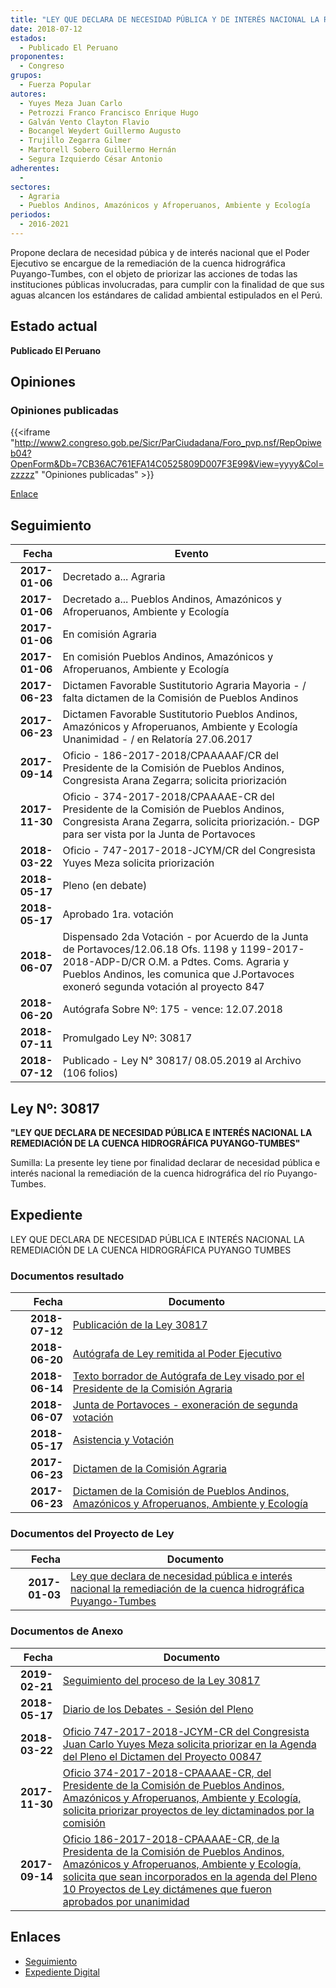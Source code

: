 ```yaml
---
title: "LEY QUE DECLARA DE NECESIDAD PÚBLICA Y DE INTERÉS NACIONAL LA REMEDIACIÓN DE LA CUENCA HIDROGRÁFICA PUYANGO-TUMBES"
date: 2018-07-12
estados: 
  - Publicado El Peruano
proponentes: 
  - Congreso
grupos: 
  - Fuerza Popular
autores: 
  - Yuyes Meza Juan Carlo
  - Petrozzi Franco Francisco Enrique Hugo
  - Galván Vento Clayton Flavio
  - Bocangel Weydert Guillermo Augusto
  - Trujillo Zegarra Gilmer
  - Martorell Sobero Guillermo Hernán
  - Segura Izquierdo César Antonio
adherentes: 
  - 
sectores: 
  - Agraria
  - Pueblos Andinos, Amazónicos y Afroperuanos, Ambiente y Ecología
periodos: 
  - 2016-2021
---
```


Propone declara de necesidad púbica y de interés nacional que el Poder Ejecutivo se encargue de la remediación de la cuenca hidrográfica Puyango-Tumbes, con el objeto de priorizar las acciones de todas las instituciones públicas involucradas, para cumplir con la finalidad de que sus aguas alcancen los estándares de calidad ambiental estipulados en el Perú.


## Estado actual

**Publicado El Peruano**

## Opiniones

### Opiniones publicadas

{{<iframe "http://www2.congreso.gob.pe/Sicr/ParCiudadana/Foro_pvp.nsf/RepOpiweb04?OpenForm&Db=7CB36AC761EFA14C0525809D007F3E99&View=yyyy&Col=zzzzz" "Opiniones publicadas" >}}

[Enlace](http://www2.congreso.gob.pe/Sicr/ParCiudadana/Foro_pvp.nsf/RepOpiweb04?OpenForm&Db=7CB36AC761EFA14C0525809D007F3E99&View=yyyy&Col=zzzzz)

## Seguimiento

| Fecha | Evento |
|------:|--------|
| **2017-01-06** | Decretado a... Agraria|
| **2017-01-06** | Decretado a... Pueblos Andinos, Amazónicos y Afroperuanos, Ambiente y Ecología|
| **2017-01-06** | En comisión Agraria|
| **2017-01-06** | En comisión Pueblos Andinos, Amazónicos y Afroperuanos, Ambiente y Ecología|
| **2017-06-23** | Dictamen Favorable Sustitutorio Agraria Mayoria - / falta dictamen de la Comisión de Pueblos Andinos|
| **2017-06-23** | Dictamen Favorable Sustitutorio Pueblos Andinos, Amazónicos y Afroperuanos, Ambiente y Ecología Unanimidad - / en Relatoría 27.06.2017|
| **2017-09-14** | Oficio - 186-2017-2018/CPAAAAAF/CR del Presidente de la Comisión de Pueblos Andinos, Congresista Arana Zegarra; solicita priorización|
| **2017-11-30** | Oficio - 374-2017-2018/CPAAAAE-CR del Presidente de la Comisión de Pueblos Andinos, Congresista Arana Zegarra, solicita priorización.- DGP para ser vista por la Junta de Portavoces|
| **2018-03-22** | Oficio - 747-2017-2018-JCYM/CR del Congresista Yuyes Meza solicita priorización|
| **2018-05-17** | Pleno (en debate)|
| **2018-05-17** | Aprobado 1ra. votación|
| **2018-06-07** | Dispensado 2da Votación - por Acuerdo de la Junta de Portavoces/12.06.18 Ofs. 1198 y 1199-2017-2018-ADP-D/CR O.M. a Pdtes. Coms. Agraria y Pueblos Andinos, les comunica que J.Portavoces exoneró segunda votación al proyecto 847|
| **2018-06-20** | Autógrafa Sobre Nº: 175 - vence: 12.07.2018|
| **2018-07-11** | Promulgado Ley Nº: 30817|
| **2018-07-12** | Publicado - Ley N° 30817/ 08.05.2019 al Archivo (106 folios)|

## Ley Nº: 30817

**"LEY QUE DECLARA DE NECESIDAD PÚBLICA E INTERÉS NACIONAL LA REMEDIACIÓN DE LA CUENCA HIDROGRÁFICA PUYANGO-TUMBES"**

Sumilla: La presente ley tiene por finalidad declarar de necesidad pública e interés nacional la remediación de la cuenca hidrográfica del río Puyango-Tumbes.


## Expediente

LEY QUE DECLARA DE NECESIDAD PÚBLICA E INTERÉS NACIONAL LA REMEDIACIÓN DE LA CUENCA HIDROGRÁFICA PUYANGO TUMBES


### Documentos resultado

| Fecha | Documento |
|------:|--------|
| **2018-07-12** | [Publicación de la Ley 30817](http://www.leyes.congreso.gob.pe/Documentos/2016_2021/ADLP/Normas_Legales/30817-LEY.pdf) |
| **2018-06-20** | [Autógrafa de Ley remitida al Poder Ejecutivo](http://www.leyes.congreso.gob.pe/Documentos/2016_2021/ADLP/Texto_Aprobado/AU0084720180620.pdf) |
| **2018-06-14** | [Texto borrador de Autógrafa de Ley visado por el Presidente de la Comisión Agraria](http://www.leyes.congreso.gob.pe/Documentos/2016_2021/Texto_Borrador_de_Autografa/BAU0084720180614.pdf) |
| **2018-06-07** | [Junta de Portavoces - exoneración de segunda votación](http://www.leyes.congreso.gob.pe/Documentos/2016_2021/Acuerdos/Junta_Portavoces/AJP0084720180607.pdf) |
| **2018-05-17** | [Asistencia y Votación](http://www.leyes.congreso.gob.pe/Documentos/2016_2021/Asistencia_y_Votacion/Proyectos_de_Ley/AV0084720180517.pdf) |
| **2017-06-23** | [Dictamen de la Comisión Agraria](http://www.leyes.congreso.gob.pe/Documentos/2016_2021/Dictamenes/Proyectos_de_Ley/00847DC01MAY20170623.pdf) |
| **2017-06-23** | [Dictamen de la Comisión de Pueblos Andinos, Amazónicos y Afroperuanos, Ambiente y Ecología](http://www.leyes.congreso.gob.pe/Documentos/2016_2021/Dictamenes/Proyectos_de_Ley/00847DC19MAY20170623.pdf) |

### Documentos del Proyecto de Ley

| Fecha | Documento |
|------:|--------|
| **2017-01-03** | [Ley que declara de necesidad pública e interés nacional la remediación de la cuenca hidrográfica Puyango-Tumbes](http://www.leyes.congreso.gob.pe/Documentos/2016_2021/Proyectos_de_Ley_y_de_Resoluciones_Legislativas/PL0083820161228.pdf) |

### Documentos de Anexo

| Fecha | Documento |
|------:|--------|
| **2019-02-21** | [Seguimiento del proceso de la Ley 30817](http://www.leyes.congreso.gob.pe/Documentos/2016_2021/Seguimiento_de_Proyectos_de_Ley/00847PL20190221.pdf) |
| **2018-05-17** | [Diario de los Debates - Sesión del Pleno](http://www.leyes.congreso.gob.pe/Documentos/2016_2021/ADLP/Diario_Debates/30817-TDD.pdf) |
| **2018-03-22** | [Oficio 747-2017-2018-JCYM-CR del Congresista Juan Carlo Yuyes Meza solicita priorizar en la Agenda del Pleno el Dictamen del Proyecto 00847](http://www.leyes.congreso.gob.pe/Documentos/2016_2021/Oficios/Congresistas/OFICIO-747-2017-2018-JCYM-CR.pdf) |
| **2017-11-30** | [Oficio 374-2017-2018-CPAAAAE-CR, del Presidente de la Comisión de Pueblos Andinos, Amazónicos y Afroperuanos, Ambiente y Ecología, solicita priorizar proyectos de ley dictaminados por la comisión](http://www.leyes.congreso.gob.pe/Documentos/2016_2021/Oficios/Congresistas/OFICIO-374-2017-2018-CPAAAAE-CR.PDF) |
| **2017-09-14** | [Oficio 186-2017-2018-CPAAAAE-CR, de la Presidenta de la Comisión de Pueblos Andinos, Amazónicos y Afroperuanos, Ambiente y Ecología, solicita que sean incorporados en la agenda del Pleno 10 Proyectos de Ley dictámenes que fueron aprobados por unanimidad](http://www.leyes.congreso.gob.pe/Documentos/2016_2021/Oficios/Comisiones_Ordinarias/OFICIO-186-2017-2018-CPAAAAE-CR.PDF) |

## Enlaces 

- [Seguimiento](http://www2.congreso.gob.pe/Sicr/TraDocEstProc/CLProLey2016.nsf/f7fff46988ca05b1052578e100829cc7/235dc19790d8114b0525809d00729203?OpenDocument)
- [Expediente Digital](http://www2.congreso.gob.pehttp://www2.congreso.gob.pe/Sicr/TraDocEstProc/CLProLey2016.nsf/f7fff46988ca05b1052578e100829cc7/235dc19790d8114b0525809d00729203?OpenDocument&Click=05257FB7005EB655.eb71d0cf91d8294e05256cdf006b5706/$Body/0.1C6C)
